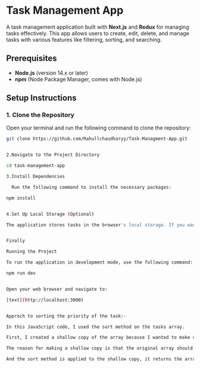 # Task Management App

A task management application built with **Next.js** and **Redux** for managing tasks effectively. This app allows users to create, edit, delete, and manage tasks with various features like filtering, sorting, and searching.

## Prerequisites

- **Node.js** (version 14.x or later)
- **npm** (Node Package Manager, comes with Node.js)

## Setup Instructions

### 1. Clone the Repository

Open your terminal and run the following command to clone the repository:

```bash
git clone https://github.com/Rahullchaudharyy/Task-Managment-App.git


2.Navigate to the Project Directory

cd task-management-app

3.Install Dependencies

  Run the following command to install the necessary packages:

npm install


4.Set Up Local Storage (Optional)

The application stores tasks in the browser's local storage. If you want to reset the stored tasks, you can clear your local storage by opening the browser's developer tools, navigating to the "Application" tab, and deleting the tasks key in Local Storage.


Finally 

Running the Project

To run the application in development mode, use the following command:

npm run dev


Open your web browser and navigate to:

[text](http://localhost:3000)


Approch to sorting the priority of the task:- 

In this JavaScript code, I used the sort method on the tasks array.

First, I created a shallow copy of the array because I wanted to make changes to it without affecting the original values. When the user clicks any button, I want the copied array to display in a sorted manner.

The reason for making a shallow copy is that the original array should not change. After creating the copy, I applied the sort method to it. To define the sorting order, I assigned numeric values to each priority level: High : 1, Medium : 2, and Low : 3.

And the sort method is applied to the shallow copy, it returns the array in the specified sorted order without changing the original array 
